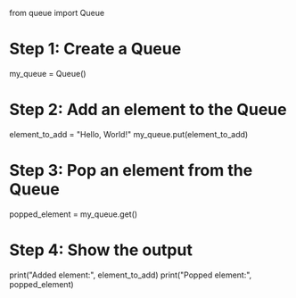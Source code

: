 from queue import Queue

# Step 1: Create a Queue
my_queue = Queue()

# Step 2: Add an element to the Queue
element_to_add = "Hello, World!"
my_queue.put(element_to_add)

# Step 3: Pop an element from the Queue
popped_element = my_queue.get()

# Step 4: Show the output
print("Added element:", element_to_add)
print("Popped element:", popped_element)
